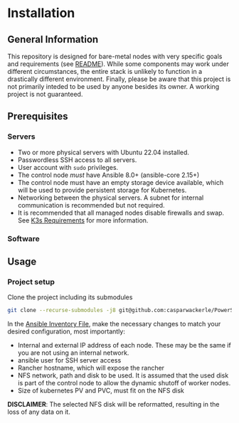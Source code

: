 # Installation

## General Information

This repository is designed for bare-metal nodes with very specific goals and requirements (see [README](../README.md)). While some components may work under different circumstances, the entire stack is unlikely to function in a drastically different environment. Finally, please be aware that this project is not primarily inteded to be used by anyone besides its owner. A working project is not guaranteed.

## Prerequisites

### Servers
- Two or more physical servers with Ubuntu 22.04 installed.
- Passwordless SSH access to all servers.
- User account with `sudo` privileges.
- The control node *must* have Ansible 8.0+ (ansible-core 2.15+)
- The control node must have an empty storage device available, which will be used to provide persistent storage for Kubernetes.
- Networking between the physical servers. A subnet for internal communication is recommended but not required.
- It is recommended that all managed nodes disable firewalls and swap. See [K3s Requirements](https://docs.k3s.io/installation/requirements) for more information.

### Software


## Usage

### Project setup
Clone the project including its submodules
```bash
git clone --recurse-submodules -j8 git@github.com:casparwackerle/PowerStack.git
```
In the [Ansible Inventory File](../ansible/configs/inventory.yml), make the necessary changes to match your desired configuration, most importantly:
- Internal and external IP address of each node. These may be the same if you are not using an internal network.
- ansible user for SSH server access
- Rancher hostname, which will expose the rancher
- NFS network, path and disk to be used. It is assumed that the used disk is part of the control node to allow the dynamic shutoff of worker nodes.
- Size of kubernetes PV and PVC, must fit on the NFS disk

**DISCLAIMER**: The selected NFS disk will be reformatted, resulting in the loss of any data on it. 